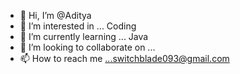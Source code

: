 - 👋 Hi, I’m @Aditya
- 👀 I’m interested in ... Coding
- 🌱 I’m currently learning ... Java
- 💞️ I’m looking to collaborate on ...
- 📫 How to reach me ...switchblade093@gmail.com

<!---
Anomnoyus/Anomnoyus is a ✨ special ✨ repository because its `README.md` (this file) appears on your GitHub profile.
You can click the Preview link to take a look at your changes.
--->
